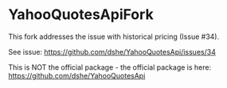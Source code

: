# YahooQuotesApiFork&nbsp;&nbsp;

This fork addresses the issue with historical pricing (Issue #34).

See issue: https://github.com/dshe/YahooQuotesApi/issues/34

This is NOT the official package - the official package is here: https://github.com/dshe/YahooQuotesApi
